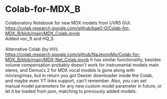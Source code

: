 # Colab-for-MDX_B
Colaboratory Notebook for new MDX models from UVR5 GUI. <br>
https://colab.research.google.com/github/kae0-0/Colab-for-MDX_B/blob/main/MDX_Colab.ipynb<br>
Added voc_ft and HQ_3. <br>
<br>
Alternative Colab (by HV):
https://colab.research.google.com/github/NaJeongMo/Colab-for-MDX_B/blob/main/MDX-Net_Colab.ipynb
It has similar functionality, besides volume compensation probably doesn't work for instrumental models main stems, and Demucs 2 for MDX vocal models is gone along with min/avg/max, but in return you got Deezer downloader inside the Colab, and maybe even YT links support, can't remember. Also, you can set manual model parameters for any new custom model parameter in future, or let it be loaded from json, matching to previously added models.

